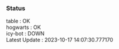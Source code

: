 ### Status


table : OK  
hogwarts : OK  
icy-bot : DOWN  
Latest Update : 2023-10-17 14:07:30.777170
